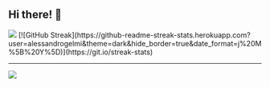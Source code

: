 ## Hi there! 👋

<!--

Here are some ideas to get you started:

- 🔭 I’m currently working on ...
- 🌱 I’m currently learning ...
- 👯 I’m looking to collaborate on ...
- 🤔 I’m looking for help with ...
- 💬 Ask me about ...
- 📫 How to reach me: ...
- 😄 Pronouns: ...
- ⚡ Fun fact: ...
-->

<!-- 
<img src="https://github-readme-stats.vercel.app/api?username=alessandrogelmi&show_icons=true&theme=dark" /> 
-->
<img src="https://github-readme-stats.vercel.app/api/top-langs/?username=alessandrogelmi&layout=compact&langs_count=6&theme=dark" />
[![GitHub Streak](https://github-readme-streak-stats.herokuapp.com?user=alessandrogelmi&theme=dark&hide_border=true&date_format=j%20M%5B%20Y%5D)](https://git.io/streak-stats)
<hr>
<a href="https://github.com/alessandrogelmi/Covid19-Italy-Data">
  <img align="center" src="https://github-readme-stats-anuraghazra1.vercel.app/api/pin/?username=alessandrogelmi&repo=Covid19-Italy-Data&theme=dark" />
</a>

